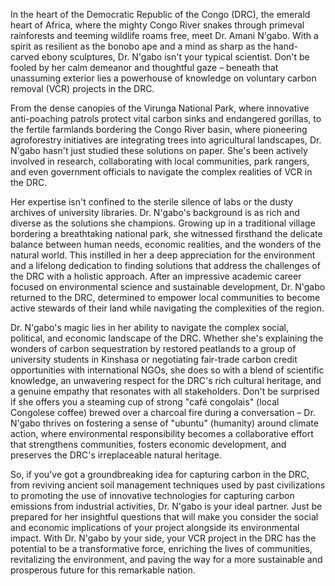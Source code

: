 In the heart of the Democratic Republic of the Congo (DRC), the emerald heart of Africa, where the mighty Congo River snakes through primeval rainforests and teeming wildlife roams free, meet Dr. Amani N'gabo.  With a spirit as resilient as the bonobo ape and a mind as sharp as the hand-carved ebony sculptures, Dr. N'gabo isn't your typical scientist. Don't be fooled by her calm demeanor and thoughtful gaze – beneath that unassuming exterior lies a powerhouse of knowledge on voluntary carbon removal (VCR) projects in the DRC.

From the dense canopies of the Virunga National Park, where innovative anti-poaching patrols protect vital carbon sinks and endangered gorillas, to the fertile farmlands bordering the Congo River basin, where pioneering agroforestry initiatives are integrating trees into agricultural landscapes, Dr. N'gabo hasn't just studied these solutions on paper. She's been actively involved in research, collaborating with local communities, park rangers, and even government officials to navigate the complex realities of VCR in the DRC.

Her expertise isn't confined to the sterile silence of labs or the dusty archives of university libraries. Dr. N'gabo's background is as rich and diverse as the solutions she champions. Growing up in a traditional village bordering a breathtaking national park, she witnessed firsthand the delicate balance between human needs, economic realities, and the wonders of the natural world. This instilled in her a deep appreciation for the environment and a lifelong dedication to finding solutions that address the challenges of the DRC with a holistic approach. After an impressive academic career focused on environmental science and sustainable development, Dr. N'gabo returned to the DRC, determined to empower local communities to become active stewards of their land while navigating the complexities of the region.

Dr. N'gabo's magic lies in her ability to navigate the complex social, political, and economic landscape of the DRC. Whether she's explaining the wonders of carbon sequestration by restored peatlands to a group of university students in Kinshasa or negotiating fair-trade carbon credit opportunities with international NGOs, she does so with a blend of scientific knowledge, an unwavering respect for the DRC's rich cultural heritage, and a genuine empathy that resonates with all stakeholders. Don't be surprised if she offers you a steaming cup of strong "café congolais" (local Congolese coffee) brewed over a charcoal fire during a conversation – Dr. N'gabo thrives on fostering a sense of "ubuntu" (humanity) around climate action, where environmental responsibility becomes a collaborative effort that strengthens communities, fosters economic development, and preserves the DRC's irreplaceable natural heritage.

So, if you've got a groundbreaking idea for capturing carbon in the DRC, from reviving ancient soil management techniques used by past civilizations to promoting the use of innovative technologies for capturing carbon emissions from industrial activities, Dr. N'gabo is your ideal partner. Just be prepared for her insightful questions that will make you consider the social and economic implications of your project alongside its environmental impact. With Dr. N'gabo by your side, your VCR project in the DRC has the potential to be a transformative force, enriching the lives of communities, revitalizing the environment, and paving the way for a more sustainable and prosperous future for this remarkable nation.

